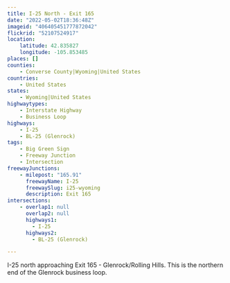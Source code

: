 ```yaml
---
title: I-25 North - Exit 165
date: "2022-05-02T18:36:48Z"
imageid: "406405451777872042"
flickrid: "52107524917"
location:
    latitude: 42.835827
    longitude: -105.853485
places: []
counties:
    - Converse County|Wyoming|United States
countries:
    - United States
states:
    - Wyoming|United States
highwaytypes:
    - Interstate Highway
    - Business Loop
highways:
    - I-25
    - BL-25 (Glenrock)
tags:
    - Big Green Sign
    - Freeway Junction
    - Intersection
freewayJunctions:
    - milepost: "165.91"
      freewayName: I-25
      freewaySlug: i25-wyoming
      description: Exit 165
intersections:
    - overlap1: null
      overlap2: null
      highways1:
        - I-25
      highways2:
        - BL-25 (Glenrock)

---
```

I-25 north approaching Exit 165 - Glenrock/Rolling Hills.  This is the northern end of the Glenrock business loop.